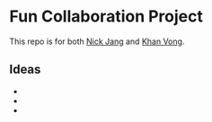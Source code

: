 # Fun Collaboration Project 

This repo is for both [Nick Jang](https://github.com/sjang1594) and [Khan Vong](https://github.com/kvong).


## Ideas
- 
- 
- 
